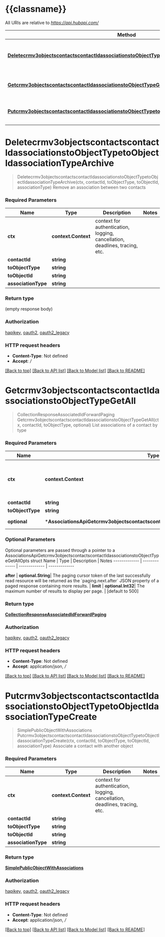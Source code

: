 # {{classname}}

All URIs are relative to *https://api.hubapi.com/*

Method | HTTP request | Description
------------- | ------------- | -------------
[**Deletecrmv3objectscontactscontactIdassociationstoObjectTypetoObjectIdassociationTypeArchive**](AssociationsApi.md#Deletecrmv3objectscontactscontactIdassociationstoObjectTypetoObjectIdassociationTypeArchive) | **Delete** /crm/v3/objects/contacts/{contactId}/associations/{toObjectType}/{toObjectId}/{associationType} | Remove an association between two contacts
[**Getcrmv3objectscontactscontactIdassociationstoObjectTypeGetAll**](AssociationsApi.md#Getcrmv3objectscontactscontactIdassociationstoObjectTypeGetAll) | **Get** /crm/v3/objects/contacts/{contactId}/associations/{toObjectType} | List associations of a contact by type
[**Putcrmv3objectscontactscontactIdassociationstoObjectTypetoObjectIdassociationTypeCreate**](AssociationsApi.md#Putcrmv3objectscontactscontactIdassociationstoObjectTypetoObjectIdassociationTypeCreate) | **Put** /crm/v3/objects/contacts/{contactId}/associations/{toObjectType}/{toObjectId}/{associationType} | Associate a contact with another object

# **Deletecrmv3objectscontactscontactIdassociationstoObjectTypetoObjectIdassociationTypeArchive**
> Deletecrmv3objectscontactscontactIdassociationstoObjectTypetoObjectIdassociationTypeArchive(ctx, contactId, toObjectType, toObjectId, associationType)
Remove an association between two contacts

### Required Parameters

Name | Type | Description  | Notes
------------- | ------------- | ------------- | -------------
 **ctx** | **context.Context** | context for authentication, logging, cancellation, deadlines, tracing, etc.
  **contactId** | **string**|  | 
  **toObjectType** | **string**|  | 
  **toObjectId** | **string**|  | 
  **associationType** | **string**|  | 

### Return type

 (empty response body)

### Authorization

[hapikey](../README.md#hapikey), [oauth2](../README.md#oauth2), [oauth2_legacy](../README.md#oauth2_legacy)

### HTTP request headers

 - **Content-Type**: Not defined
 - **Accept**: */*

[[Back to top]](#) [[Back to API list]](../README.md#documentation-for-api-endpoints) [[Back to Model list]](../README.md#documentation-for-models) [[Back to README]](../README.md)

# **Getcrmv3objectscontactscontactIdassociationstoObjectTypeGetAll**
> CollectionResponseAssociatedIdForwardPaging Getcrmv3objectscontactscontactIdassociationstoObjectTypeGetAll(ctx, contactId, toObjectType, optional)
List associations of a contact by type

### Required Parameters

Name | Type | Description  | Notes
------------- | ------------- | ------------- | -------------
 **ctx** | **context.Context** | context for authentication, logging, cancellation, deadlines, tracing, etc.
  **contactId** | **string**|  | 
  **toObjectType** | **string**|  | 
 **optional** | ***AssociationsApiGetcrmv3objectscontactscontactIdassociationstoObjectTypeGetAllOpts** | optional parameters | nil if no parameters

### Optional Parameters
Optional parameters are passed through a pointer to a AssociationsApiGetcrmv3objectscontactscontactIdassociationstoObjectTypeGetAllOpts struct
Name | Type | Description  | Notes
------------- | ------------- | ------------- | -------------


 **after** | **optional.String**| The paging cursor token of the last successfully read resource will be returned as the &#x60;paging.next.after&#x60; JSON property of a paged response containing more results. | 
 **limit** | **optional.Int32**| The maximum number of results to display per page. | [default to 500]

### Return type

[**CollectionResponseAssociatedIdForwardPaging**](CollectionResponseAssociatedIdForwardPaging.md)

### Authorization

[hapikey](../README.md#hapikey), [oauth2](../README.md#oauth2), [oauth2_legacy](../README.md#oauth2_legacy)

### HTTP request headers

 - **Content-Type**: Not defined
 - **Accept**: application/json, */*

[[Back to top]](#) [[Back to API list]](../README.md#documentation-for-api-endpoints) [[Back to Model list]](../README.md#documentation-for-models) [[Back to README]](../README.md)

# **Putcrmv3objectscontactscontactIdassociationstoObjectTypetoObjectIdassociationTypeCreate**
> SimplePublicObjectWithAssociations Putcrmv3objectscontactscontactIdassociationstoObjectTypetoObjectIdassociationTypeCreate(ctx, contactId, toObjectType, toObjectId, associationType)
Associate a contact with another object

### Required Parameters

Name | Type | Description  | Notes
------------- | ------------- | ------------- | -------------
 **ctx** | **context.Context** | context for authentication, logging, cancellation, deadlines, tracing, etc.
  **contactId** | **string**|  | 
  **toObjectType** | **string**|  | 
  **toObjectId** | **string**|  | 
  **associationType** | **string**|  | 

### Return type

[**SimplePublicObjectWithAssociations**](SimplePublicObjectWithAssociations.md)

### Authorization

[hapikey](../README.md#hapikey), [oauth2](../README.md#oauth2), [oauth2_legacy](../README.md#oauth2_legacy)

### HTTP request headers

 - **Content-Type**: Not defined
 - **Accept**: application/json, */*

[[Back to top]](#) [[Back to API list]](../README.md#documentation-for-api-endpoints) [[Back to Model list]](../README.md#documentation-for-models) [[Back to README]](../README.md)

